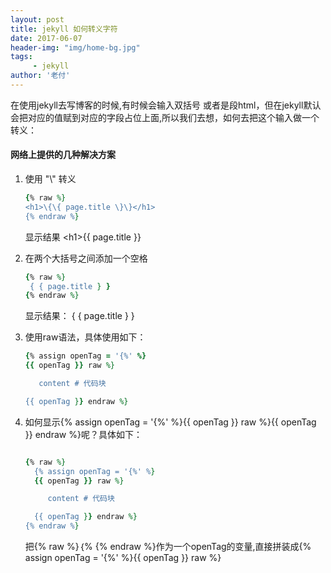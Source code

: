 ```yaml
---
layout: post
title: jekyll 如何转义字符
date: 2017-06-07   
header-img: "img/home-bg.jpg"
tags:
     - jekyll
author: '老付'
---
```



在使用jekyll去写博客的时候,有时候会输入双括号 或者是段html，但在jekyll默认会把对应的值赋到对应的字段占位上面,所以我们去想，如何去把这个输入做一个转义：


#### 网络上提供的几种解决方案  

  1. 使用 "\\" 转义      

      ``` ruby 
      {% raw %}
      <h1>\{\{ page.title \}\}</h1>
      {% endraw %}

      ```       


     显示结果   \<h1\>\{\{ page.title \}\}</h1>    

  2. 在两个大括号之间添加一个空格      

      ``` ruby 
      {% raw %} 
       { { page.title } }  
      {% endraw %}

      ```      
      显示结果： { { page.title } } 

  3. 使用raw语法，具体使用如下： 
      
      ``` ruby 
	  {% assign openTag = '{%' %} 
	  {{ openTag }} raw %}    

	     content # 代码块   

	  {{ openTag }} endraw %}

      ```   
  4. 如何显示{% assign openTag = '{%' %}{{ openTag }} raw %}{{ openTag }} endraw %}呢？具体如下： 



      ``` ruby  

      {% raw %}
		{% assign openTag = '{%' %} 
		{{ openTag }} raw %}    

		   content # 代码块   

		{{ openTag }} endraw %}
	  {% endraw %}

      ```        


     把{% raw %}｛% {% endraw %}作为一个openTag的变量,直接拼装成{% assign openTag = '{%' %}{{ openTag }} raw %}
 